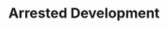---
title: "Arrested Development"
summary: "American rap group founded by Speech and DJ Headliner. Arrested Development is: Speech: lead vocals, turntables, percussion, programming One Love: vocals, CDJs JJ Boogie: guitar, programming Fareedah Aleem: dance, vocals Tasha Larae: vocals"
image: "arrested-development.jpg"
---